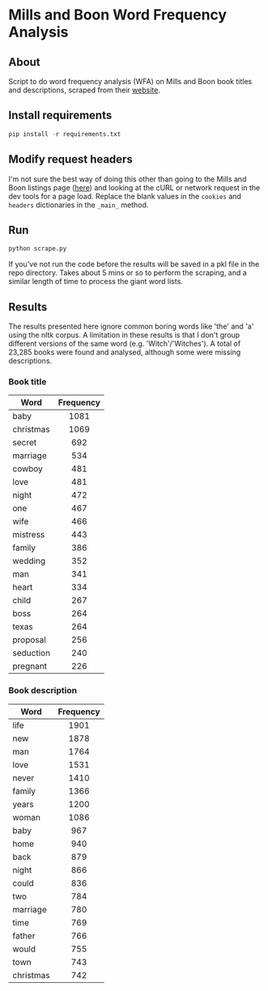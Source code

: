 # Mills and Boon Word Frequency Analysis

## About
Script to do word frequency analysis (WFA) on Mills and Boon book titles and descriptions, scraped from their [website](https://www.millsandboon.co.uk).

## Install requirements
```python
pip install -r requirements.txt
```

## Modify request headers
I'm not sure the best way of doing this other than going to the Mills and Boon listings page ([here](https://www.millsandboon.co.uk/c34/all-books.htm)) and looking at the cURL or network request in the dev tools for a page load. Replace the blank values in the `cookies` and `headers` dictionaries in the `_main_` method.

## Run
```python
python scrape.py
```
If you've not run the code before the results will be saved in a pkl file in the repo directory. Takes about 5 mins or so to perform the scraping, and a similar length of time to process the giant word lists.

## Results
The results presented here ignore common boring words like 'the' and 'a' using the nltk corpus. A limitation in these results is that I don't group different versions of the same word (e.g. 'Witch'/'Witches'). A total of 23,285 books were found and analysed, although some were missing descriptions.

### Book title

| Word        | Frequency           | 
| ------------- |:-------------:| 
|baby| 1081|
|christmas| 1069|
|secret| 692|
|marriage| 534|
|cowboy| 481|
|love| 481|
|night| 472|
|one| 467|
|wife| 466|
|mistress| 443|
|family| 386|
|wedding| 352|
|man| 341|
|heart| 334|
|child| 267|
|boss| 264|
|texas| 264|
|proposal| 256|
|seduction| 240|
|pregnant| 226|


### Book description

| Word        | Frequency           | 
| ------------- |:-------------:| 
|life| 1901|
|new| 1878|
|man| 1764|
|love| 1531|
|never| 1410|
|family| 1366|
|years| 1200|
|woman| 1086|
|baby| 967|
|home| 940|
|back| 879|
|night| 866|
|could| 836|
|two| 784|
|marriage| 780|
|time| 769|
|father| 766|
|would| 755|
|town| 743|
|christmas| 742|